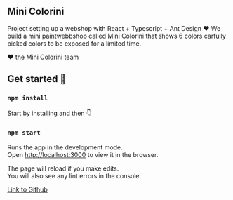 
## Mini Colorini

Project setting up a webshop with React + Typescript + Ant Design ❤️
We build a mini paintwebbshop called Mini Colorini that shows 6 colors carfully picked colors to be exposed for a limited time.

❤️ the Mini Colorini team


## Get started 🚀

### `npm install`

Start by installing and then 👇

### `npm start`

Runs the app in the development mode.<br />
Open [http://localhost:3000](http://localhost:3000) to view it in the browser.

The page will reload if you make edits.<br />
You will also see any lint errors in the console.

[Link to Github](https://github.com/1974pontus/design-system-app)